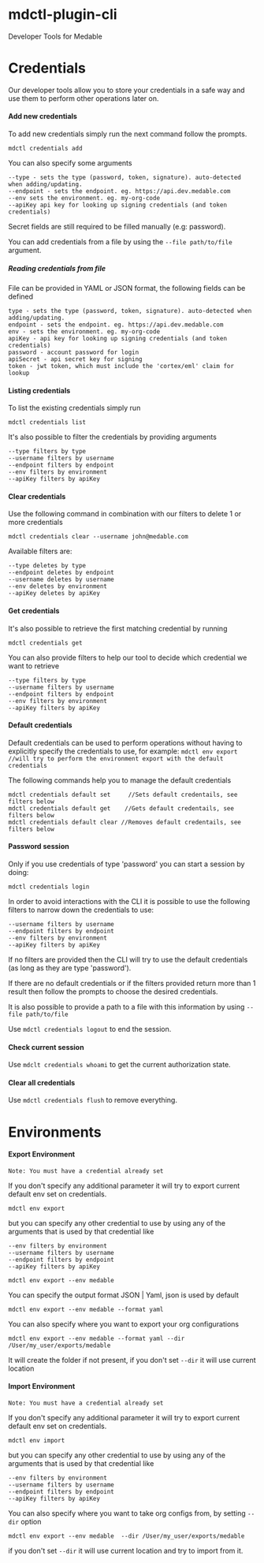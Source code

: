 # mdctl-plugin-cli

Developer Tools for Medable

# Credentials

Our developer tools allow you to store your credentials in a safe way and use them to perform other operations later on.

#### Add new credentials 

To add new credentials simply run the next command follow the prompts.

`mdctl credentials add` 

You can also specify some arguments
```
--type - sets the type (password, token, signature). auto-detected when adding/updating.
--endpoint - sets the endpoint. eg. https://api.dev.medable.com
--env sets the environment. eg. my-org-code
--apiKey api key for looking up signing credentials (and token credentials)
```

Secret fields are still required to be filled manually (e.g: password).

You can add credentials from a file by using the `--file path/to/file` argument.

##### Reading credentials from file

File can be provided in YAML or JSON format, the following fields can be defined
```
type - sets the type (password, token, signature). auto-detected when adding/updating.
endpoint - sets the endpoint. eg. https://api.dev.medable.com
env - sets the environment. eg. my-org-code
apiKey - api key for looking up signing credentials (and token credentials)
password - account password for login
apiSecret - api secret key for signing
token - jwt token, which must include the 'cortex/eml' claim for lookup
```

#### Listing credentials

To list the existing credentials simply run

`mdctl credentials list`

It's also possible to filter the credentials by providing arguments
```
--type filters by type
--username filters by username
--endpoint filters by endpoint
--env filters by environment
--apiKey filters by apiKey
```

#### Clear credentials

Use the following command in combination with our filters to delete 1 or more credentials 

`mdctl credentials clear --username john@medable.com`

Available filters are:
```
--type deletes by type
--endpoint deletes by endpoint
--username deletes by username
--env deletes by environment
--apiKey deletes by apiKey
```

#### Get credentials

It's also possible to retrieve the first matching credential by running

`mdctl credentials get`

You can also provide filters to help our tool to decide which credential we want to retrieve
```
--type filters by type
--username filters by username
--endpoint filters by endpoint
--env filters by environment
--apiKey filters by apiKey
```

#### Default credentials

Default credentials can be used to perform operations without having to explicitly specify the
credentials to use, for example:
`mdctl env export //will try to perform the environment export with the default credentials`

The following commands help you to manage the default credentials
```
mdctl credentials default set     //Sets default credentails, see filters below
mdctl credentials default get    //Gets default credentails, see filters below
mdctl credentials default clear //Removes default credentails, see filters below
```

#### Password session
Only if you use credentials of type 'password' you can start a session by doing:

```
mdctl credentials login
```

In order to avoid interactions with the CLI it is possible to use the following filters to narrow down the credentials to use:
```
--username filters by username
--endpoint filters by endpoint
--env filters by environment
--apiKey filters by apiKey
```

If no filters are provided then the CLI will try to use the default credentials (as long as they are type 'password').

If there are no default credentials or if the filters provided return more than 1 result then follow the prompts to choose
the desired credentials.

It is also possible to provide a path to a file with this information by using  `--file path/to/file`

Use `mdctl credentials logout` to end the session.

#### Check current session
Use `mdclt credentials whoami` to get the current authorization state.

#### Clear all credentials
Use `mdctl credentials flush` to remove everything.

# Environments

#### Export Environment

`Note: You must have a credential already set`

If you don't specify any additional parameter it will try to export current default env set on credentials.
```
mdctl env export
```

but you can specify any other credential to use by using any of the arguments that is used by that credential like
```
--env filters by environment
--username filters by username
--endpoint filters by endpoint
--apiKey filters by apiKey
```

```
mdctl env export --env medable
```

You can specify the output format JSON | Yaml, json is used by default
```
mdctl env export --env medable --format yaml
```
You can also specify where you want to export your org configurations
```
mdctl env export --env medable --format yaml --dir /User/my_user/exports/medable
```

It will create the folder if not present, if you don't set `--dir` it will use current location

#### Import Environment

`Note: You must have a credential already set`

If you don't specify any additional parameter it will try to export current default env set on credentials.
```
mdctl env import
```

but you can specify any other credential to use by using any of the arguments that is used by that credential like
```
--env filters by environment
--username filters by username
--endpoint filters by endpoint
--apiKey filters by apiKey
```

You can also specify where you want to take org configs from, by setting `--dir` option
```
mdctl env export --env medable  --dir /User/my_user/exports/medable
```

if you don't set `--dir` it will use current location and try to import from it.
